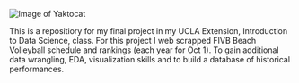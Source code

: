 

![Image of Yaktocat](https://www.sportface.it/wp-content/uploads/2018/05/FIVB-Beach-Volley-World-Tour-Logo.jpg)

This is a repositiory for my final project in my UCLA Extension, Introduction to Data Science, class.
For this project I web scrapped FIVB Beach Volleyball schedule and rankings (each year for Oct 1). To gain additional data wrangling, EDA, visualization skills and to build a database of historical performances.

